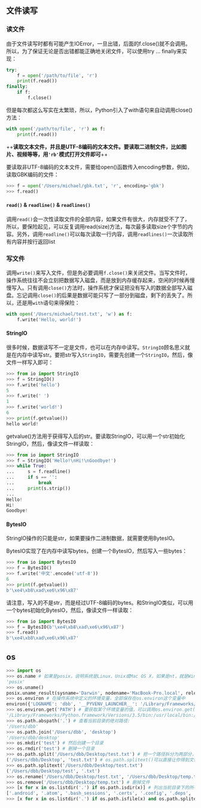 ## 文件读写

### 读文件
由于文件读写时都有可能产生IOError，一旦出错，后面的f.close()就不会调用。所以，为了保证无论是否出错都能正确地关闭文件，可以使用try ... finally来实现：
```python
try:
    f = open('/path/to/file', 'r')
    print(f.read())
finally:
    if f:
        f.close()
```
但是每次都这么写实在太繁琐，所以，Python引入了with语句来自动调用close()方法：
```python
with open('/path/to/file', 'r') as f:
    print(f.read())
```
++**读取文本文件，并且是UTF-8编码的文本文件。要读取二进制文件，比如图片、视频等等，用```'rb'```模式打开文件即可**++

要读取非UTF-8编码的文本文件，需要给open()函数传入encoding参数，例如，读取GBK编码的文件：
```python
>>> f = open('/Users/michael/gbk.txt', 'r', encoding='gbk')
>>> f.read()
```

#### ```read()``` & ```readline()``` & ```readlines()```
调用```read()```会一次性读取文件的全部内容，如果文件有很大，内存就受不了了，所以，要保险起见，可以反复调用read(size)方法，每次最多读取size个字节的内容。另外，调用```readline()```可以每次读取一行内容，调用```readlines()```一次读取所有内容并按行返回list

### 写文件
调用```write()```来写入文件，但是务必要调用```f.close()```来关闭文件。当写文件时，操作系统往往不会立刻把数据写入磁盘，而是放到内存缓存起来，空闲的时候再慢慢写入。只有调用```close()```方法时，操作系统才保证把没有写入的数据全部写入磁盘。忘记调用```close()```的后果是数据可能只写了一部分到磁盘，剩下的丢失了。所以，还是用```with```语句来得保险：
```python
with open('/Users/michael/test.txt', 'w') as f:
    f.write('Hello, world!')
```

#### StringIO
很多时候，数据读写不一定是文件，也可以在内存中读写。```StringIO```顾名思义就是在内存中读写str。要把str写入```StringIO```，需要先创建一个```StringIO```，然后，像文件一样写入即可：
```python
>>> from io import StringIO
>>> f = StringIO()
>>> f.write('hello')
5
>>> f.write(' ')
1
>>> f.write('world!')
6
>>> print(f.getvalue())
hello world!
```
getvalue()方法用于获得写入后的str。要读取StringIO，可以用一个str初始化StringIO，然后，像读文件一样读取：
```python
>>> from io import StringIO
>>> f = StringIO('Hello!\nHi!\nGoodbye!')
>>> while True:
...     s = f.readline()
...     if s == '':
...         break
...     print(s.strip())
...
Hello!
Hi!
Goodbye!
```
#### BytesIO

StringIO操作的只能是str，如果要操作二进制数据，就需要使用BytesIO。

BytesIO实现了在内存中读写bytes，创建一个BytesIO，然后写入一些bytes：
```python
>>> from io import BytesIO
>>> f = BytesIO()
>>> f.write('中文'.encode('utf-8'))
6
>>> print(f.getvalue())
b'\xe4\xb8\xad\xe6\x96\x87'
```
请注意，写入的不是str，而是经过UTF-8编码的bytes。和StringIO类似，可以用一个bytes初始化BytesIO，然后，像读文件一样读取：
```python
>>> from io import BytesIO
>>> f = BytesIO(b'\xe4\xb8\xad\xe6\x96\x87')
>>> f.read()
b'\xe4\xb8\xad\xe6\x96\x87'
```


## os
```python
>>> import os
>>> os.name # 如果是posix，说明系统是Linux、Unix或Mac OS X，如果是nt，就是Windows系统
'posix'
>>> os.uname()
posix.uname_result(sysname='Darwin', nodename='MacBook-Pro.local', release='16.1.0', version='Darwin Kernel Version 16.1.0: Thu Oct 13 21:26:57 PDT 2016; root:xnu-3789.21.3~60/RELEASE_X86_64', machine='x86_64')
>>> os.environ # 在操作系统中定义的环境变量，全部保存在os.environ这个变量中
environ({'LOGNAME': 'dbb', '__PYVENV_LAUNCHER__': '/Library/Frameworks/Python.framework/Versions/3.5/bin/python3', 'USER': 'dbb', 'PWD': '/Users/dbb', 'XPC_SERVICE_NAME': '0', 'SHLVL': '1', 'TMPDIR': '/var/folders/jz/1hj9hz6s4y1dwqj0l7m4dbh40000gn/T/', 'NVM_DIR': '/Users/dbb/.nvm', 'TERM_PROGRAM': 'Apple_Terminal', '__CF_USER_TEXT_ENCODING': '0x1F5:0x19:0x34', 'TERM': 'xterm-256color', 'ANDROID_HOME': '/usr/local/opt/android-sdk', 'NVM_IOJS_ORG_VERSION_LISTING': 'https://iojs.org/dist/index.tab', 'NVM_IOJS_ORG_MIRROR': 'https://iojs.org/dist', 'PATH': '/Library/Frameworks/Python.framework/Versions/3.5/bin:/usr/local/bin:/usr/bin:/bin:/usr/sbin:/sbin:/usr/local/apache-tomcat-9.0.0.M10/bin:/usr/local/mysql/bin:/Users/dbb/bin:/usr/local/opt/android-sdk/tools', 'XPC_FLAGS': '0x0', 'NVM_NODEJS_ORG_MIRROR': 'https://nodejs.org/dist', 'Apple_PubSub_Socket_Render': '/private/tmp/com.apple.launchd.dTQj8uDczx/Render', 'NVM_RC_VERSION': '', '_': '/Library/Frameworks/Python.framework/Versions/3.5/bin/python3', 'SHELL': '/bin/bash', 'TERM_PROGRAM_VERSION': '387', 'SSH_AUTH_SOCK': '/private/tmp/com.apple.launchd.mkuY61bPwa/Listeners', 'TERM_SESSION_ID': '8D45568F-56F3-4F76-A62E-B06A2C98C6CB', 'LANG': 'zh_CN.UTF-8', 'HOME': '/Users/dbb'})
>>> os.environ.get('PATH') # 要获取某个环境变量的值，可以调用os.environ.get('key')
'/Library/Frameworks/Python.framework/Versions/3.5/bin:/usr/local/bin:/usr/bin:/bin:/usr/sbin:/sbin:/usr/local/apache-tomcat-9.0.0.M10/bin:/usr/local/mysql/bin:/Users/dbb/bin:/usr/local/opt/android-sdk/tools'
>>> os.path.abspath('.') # 查看当前目录的绝对路径:
'/Users/dbb'
>>> os.path.join('/Users/dbb', 'desktop')
'/Users/dbb/desktop'
>>> os.mkdir('test') # 然后创建一个目录
>>> os.rmdir('test') # 删掉一个目录
>>> os.path.split('/Users/dbb/Desktop/test.txt') # 把一个路径拆分为两部分，后一部分总是最后级别的目录或文件名
('/Users/dbb/Desktop', 'test.txt') # os.path.splitext()可以直接让你得到文件扩展名
>>> os.path.splitext('/Users/dbb/Desktop/test.txt')
('/Users/dbb/Desktop/test', '.txt')
>>> os.rename('/Users/dbb/Desktop/test.txt', '/Users/dbb/Desktop/temp.txt') # 对文件重命名
>>> os.remove('/Users/dbb/Desktop/temp.txt') # 删掉文件
>>> [x for x in os.listdir('.') if os.path.isdir(x)] # 列出当前目录下的所有目录
['.android', '.atom', '.bash_sessions', '.certs', '.config', '.deps', '.eclipse', '.gradle', '.httpie', '.idlerc', '.ipython', '.lldb', '.local', '.m2', '.matplotlib', '.node-gyp', '.npm', '.nvm', '.oracle_jre_usage', '.p2', '.pylint.d', '.qd', '.spyder-py3', '.spyder2', '.ssh', '.subversion', '.tooling', '.Trash', '.vagrant.d', '.vim', '.vscode', 'android-ndk-r13', 'Applications', 'bin', 'Desktop', 'doc', 'Documents', 'Downloads', 'eclipse', 'Library', 'Movies', 'Music', 'mv', 'Pictures', 'Public', 'sudo', 'WebstormProjects']
>>> [x for x in os.listdir('.') if os.path.isfile(x) and os.path.splitext(x)[1]=='.py'] # 要列出所有的.py文件
```